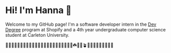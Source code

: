 <h1>Hi! I'm Hanna 👋</h1>
<p>Welcome to my GitHub page! I'm a software developer intern in the <a href="https://devdegree.ca/">Dev Degree</a> program at Shopify and a 4th year undergraduate computer science student at Carleton University.<p>
👨🏻‍🌾🌿🌼🌱🌷🐝🌸🍓💐🌻👩‍🌾🌺🏡🥕🍄🍃🍎🌳🍀🌴☘️🍏🍅🪴🍒🧺🌾👩🏽‍🌾🍉🥬🍍
<!--
**hannakebedom/hannakebedom** is a ✨ _special_ ✨ repository because its `README.md` (this file) appears on your GitHub profile.

Here are some ideas to get you started:

- 🔭 I’m currently working on ...
- 🌱 I’m currently learning ...
- 👯 I’m looking to collaborate on ...
- 🤔 I’m looking for help with ...
- 💬 Ask me about ...
- 📫 How to reach me: ...
- 😄 Pronouns: ...
- ⚡ Fun fact: ...
-->
